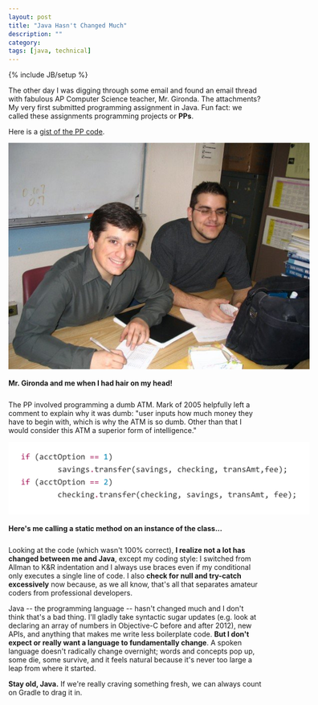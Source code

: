 ```yaml
---
layout: post
title: "Java Hasn't Changed Much"
description: ""
category: 
tags: [java, technical]
---
```

{% include JB/setup %}

The other day I was digging through some email and found an email thread with fabulous AP Computer Science teacher, Mr. Gironda. The attachments? My very first submitted programming assignment in Java. Fun fact: we called these assignments programming projects or **PPs**.

Here is a [gist of the PP code][1].

<div>
	<img class="rounded-corners" style="max-width: 600px; border: 0px;" src="/assets/images/posts/2016-05-06/g.jpg"/>
	<p class="caption-text" style="line-height: 1.5em; margin-bottom: 24px;"><strong>Mr. Gironda and me when I had hair on my head!</strong></p>
</div>


The PP involved programming a dumb ATM. Mark of 2005 helpfully left a comment to explain why it was dumb: "user inputs how much money they have to begin with, which is why the ATM is so dumb. Other than that I would consider this ATM a superior form of intelligence."

<div>
	<img class="rounded-corners" style="max-width: 600px; border: 0px;" src="/assets/images/posts/2016-05-06/static.png"/>
	<p class="caption-text" style="line-height: 1.5em; margin-bottom: 24px;"><strong>Here's me calling a static method on an instance of the class...</strong></p>
</div>

Looking at the code (which wasn't 100% correct), **I realize not a lot has changed between me and Java**, except my coding style: I switched from Allman to K&R indentation and I always use braces even if my conditional only executes a single line of code. I also **check for null and try-catch excessively** now because, as we all know, that's all that separates amateur coders from professional developers.

Java -- the programming language -- hasn't changed much and I don't think that's a bad thing. I'll gladly take syntactic sugar updates (e.g. look at declaring an array of numbers in Objective-C before and after 2012), new APIs, and anything that makes me write less boilerplate code. **But I don't expect or really want a language to fundamentally change**. A spoken language doesn't radically change overnight; words and concepts pop up, some die, some survive, and it feels natural because it's never too large a leap from where it started. 

**Stay old, Java.** If we're really craving something fresh, we can always count on Gradle to drag it in.

[1]: https://gist.github.com/markcerqueira/502d9081034cd0190cbf64a38aa1b19c